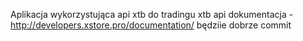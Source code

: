 Aplikacja wykorzystująca api xtb do tradingu
xtb api dokumentacja - http://developers.xstore.pro/documentation/
będziie dobrze
commit

